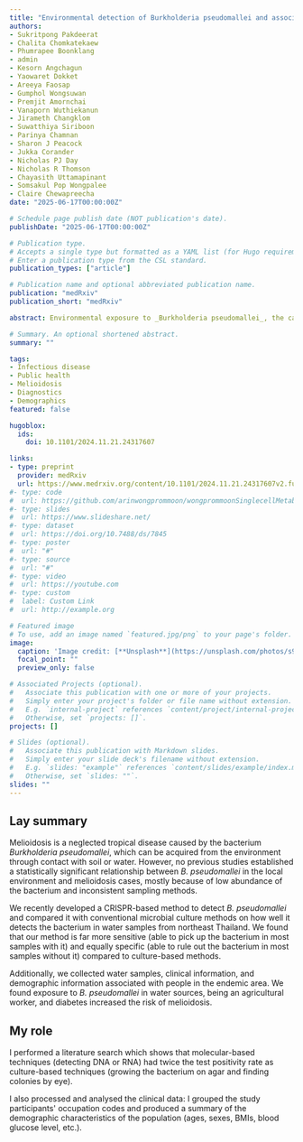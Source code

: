```yaml
---
title: "Environmental detection of Burkholderia pseudomallei and associated melioidosis risk: a molecular detection and case-control cohort study"
authors:
- Sukritpong Pakdeerat
- Chalita Chomkatekaew
- Phumrapee Boonklang
- admin
- Kesorn Angchagun
- Yaowaret Dokket
- Areeya Faosap
- Gumphol Wongsuwan
- Premjit Amornchai
- Vanaporn Wuthiekanun
- Jirameth Changklom
- Suwatthiya Siriboon
- Parinya Chamnan
- Sharon J Peacock
- Jukka Corander
- Nicholas PJ Day
- Nicholas R Thomson
- Chayasith Uttamapinant
- Somsakul Pop Wongpalee
- Claire Chewapreecha 
date: "2025-06-17T00:00:00Z"

# Schedule page publish date (NOT publication's date).
publishDate: "2025-06-17T00:00:00Z"

# Publication type.
# Accepts a single type but formatted as a YAML list (for Hugo requirements).
# Enter a publication type from the CSL standard.
publication_types: ["article"]

# Publication name and optional abbreviated publication name.
publication: "medRxiv"
publication_short: "medRxiv"

abstract: Environmental exposure to _Burkholderia pseudomallei_, the causative agent of melioidosis, remains poorly characterised due to the limited sensitivity of conventional detection methods. This hinders accurate risk mapping and delays public health responses. Here, we developed CRISPR-BEEPs – a sensitive, equipment-light CRISPR-based assay – that demonstrated substantially improved sensitivity (93.5% vs 19.4%) and specificity (100% vs 98.0%) compared to conventional culture-based plate inspection techniques. We applied CRISPR-BEEPs to water samples collected from both natural and piped sources across 15,118 km<sup>2</sup> in northeast Thailand, including households of confirmed melioidosis patients and controls. _B. pseudomallei_ was detected in 73.3% of groundwater samples, 32.4% of surface water, and 28.3% of piped water, with peak detection during the flood season. Importantly, the assay's improved sensitivity enabled detection of a significant association between environmental _B. pseudomallei_ detection within a 10 km radius of participants' households and melioidosis risk (OR 2.74; 95% CI = 1.38–5.48) – an association undetectable by conventional methods. These findings highlight major gaps in water treatment and distribution infrastructure and demonstrate the value of high-resolution environmental diagnostics. Strengthening water sanitation and surveillance systems is essential for mitigating melioidosis transmission and addressing the broader burden of waterborne diseases in vulnerable settings.

# Summary. An optional shortened abstract.
summary: ""

tags:
- Infectious disease
- Public health
- Melioidosis
- Diagnostics
- Demographics
featured: false

hugoblox:
  ids:
    doi: 10.1101/2024.11.21.24317607

links:
- type: preprint
  provider: medRxiv
  url: https://www.medrxiv.org/content/10.1101/2024.11.21.24317607v2.full.pdf
#- type: code
#  url: https://github.com/arinwongprommoon/wongprommoonSinglecellMetabolicOscillations2024
#- type: slides
#  url: https://www.slideshare.net/
#- type: dataset
#  url: https://doi.org/10.7488/ds/7845
#- type: poster
#  url: "#"
#- type: source
#  url: "#"
#- type: video
#  url: https://youtube.com
#- type: custom
#  label: Custom Link
#  url: http://example.org

# Featured image
# To use, add an image named `featured.jpg/png` to your page's folder. 
image:
  caption: 'Image credit: [**Unsplash**](https://unsplash.com/photos/s9CC2SKySJM)'
  focal_point: ""
  preview_only: false

# Associated Projects (optional).
#   Associate this publication with one or more of your projects.
#   Simply enter your project's folder or file name without extension.
#   E.g. `internal-project` references `content/project/internal-project/index.md`.
#   Otherwise, set `projects: []`.
projects: []

# Slides (optional).
#   Associate this publication with Markdown slides.
#   Simply enter your slide deck's filename without extension.
#   E.g. `slides: "example"` references `content/slides/example/index.md`.
#   Otherwise, set `slides: ""`.
slides: ""
---
```


## Lay summary
Melioidosis is a neglected tropical disease caused by the bacterium _Burkholderia pseudomallei_, which can be acquired from the environment through contact with soil or water. However, no previous studies established a statistically significant relationship between _B. pseudomallei_ in the local environment and melioidosis cases, mostly because of low abundance of the bacterium and inconsistent sampling methods. 

We recently developed a CRISPR-based method to detect _B. pseudomallei_ and compared it with conventional microbial culture methods on how well it detects the bacterium in water samples from northeast Thailand. We found that our method is far more sensitive (able to pick up the bacterium in most samples with it) and equally specific (able to rule out the bacterium in most samples without it) compared to culture-based methods.

Additionally, we collected water samples, clinical information, and demographic information associated with people in the endemic area. We found exposure to _B. pseudomallei_ in water sources, being an agricultural worker, and diabetes increased the risk of melioidosis. 

## My role
I performed a literature search which shows that molecular-based techniques (detecting DNA or RNA) had twice the test positivity rate as culture-based techniques (growing the bacterium on agar and finding colonies by eye).

I also processed and analysed the clinical data: I grouped the study participants' occupation codes and produced a summary of the demographic characteristics of the population (ages, sexes, BMIs, blood glucose level, etc.).
